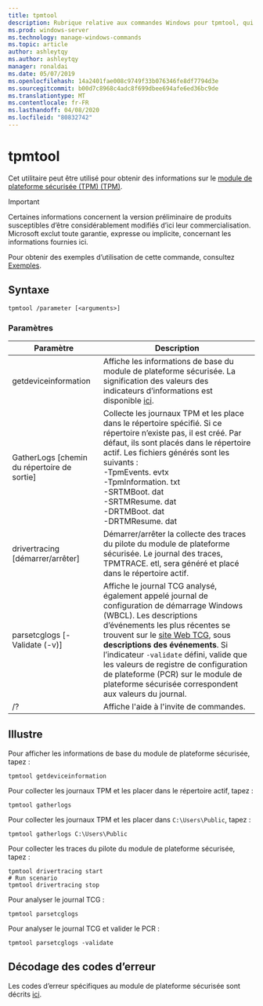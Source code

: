 ```yaml
---
title: tpmtool
description: Rubrique relative aux commandes Windows pour tpmtool, qui obtient des informations sur le Module de plateforme sécurisée (TPM).
ms.prod: windows-server
ms.technology: manage-windows-commands
ms.topic: article
author: ashleytqy
ms.author: ashleytqy
manager: ronaldai
ms.date: 05/07/2019
ms.openlocfilehash: 14a2401fae008c9749f33b076346fe8df7794d3e
ms.sourcegitcommit: b00d7c8968c4adc8f699dbee694afe6ed36bc9de
ms.translationtype: MT
ms.contentlocale: fr-FR
ms.lasthandoff: 04/08/2020
ms.locfileid: "80832742"
---
```

# <a name="tpmtool"></a>tpmtool

Cet utilitaire peut être utilisé pour obtenir des informations sur le [module de plateforme sécurisée (TPM) (TPM)](https://docs.microsoft.com/windows/security/information-protection/tpm/trusted-platform-module-overview).

>[!IMPORTANT]
>Certaines informations concernent la version préliminaire de produits susceptibles d’être considérablement modifiés d’ici leur commercialisation. Microsoft exclut toute garantie, expresse ou implicite, concernant les informations fournies ici.

Pour obtenir des exemples d’utilisation de cette commande, consultez [Exemples](#tpmtool_examples).

## <a name="syntax"></a>Syntaxe

```
tpmtool /parameter [<arguments>]
```
### <a name="parameters"></a>Paramètres

|Paramètre|Description|
|---------|-----------|
|getdeviceinformation|Affiche les informations de base du module de plateforme sécurisée. La signification des valeurs des indicateurs d’informations est disponible [ici](https://docs.microsoft.com/windows/desktop/SecProv/win32-tpm-isreadyinformation#parameters).|
|GatherLogs [chemin du répertoire de sortie]|Collecte les journaux TPM et les place dans le répertoire spécifié. Si ce répertoire n’existe pas, il est créé. Par défaut, ils sont placés dans le répertoire actif. Les fichiers générés sont les suivants : </br>-TpmEvents. evtx</br>-TpmInformation. txt</br>-SRTMBoot. dat</br>-SRTMResume. dat</br>-DRTMBoot. dat</br>-DRTMResume. dat</br>|
|drivertracing [démarrer/arrêter]|Démarrer/arrêter la collecte des traces du pilote du module de plateforme sécurisée. Le journal des traces, TPMTRACE. etl, sera généré et placé dans le répertoire actif.|
|parsetcglogs [-Validate (-v)]|Affiche le journal TCG analysé, également appelé journal de configuration de démarrage Windows (WBCL). Les descriptions d’événements les plus récentes se trouvent sur le [site Web TCG](https://trustedcomputinggroup.org/resource/pc-client-specific-platform-firmware-profile-specification/), sous **descriptions des événements**. Si l’indicateur `-validate` défini, valide que les valeurs de registre de configuration de plateforme (PCR) sur le module de plateforme sécurisée correspondent aux valeurs du journal.|
|/?|Affiche l'aide à l'invite de commandes.|

## <a name="examples"></a><a name=tpmtool_examples></a>Illustre

Pour afficher les informations de base du module de plateforme sécurisée, tapez :
```
tpmtool getdeviceinformation
```
Pour collecter les journaux TPM et les placer dans le répertoire actif, tapez :
```
tpmtool gatherlogs
```
Pour collecter les journaux TPM et les placer dans `C:\Users\Public`, tapez :
```
tpmtool gatherlogs C:\Users\Public
```
Pour collecter les traces du pilote du module de plateforme sécurisée, tapez :
```
tpmtool drivertracing start
# Run scenario
tpmtool drivertracing stop
```
Pour analyser le journal TCG :
```
tpmtool parsetcglogs
```
Pour analyser le journal TCG et valider le PCR :
```
tpmtool parsetcglogs -validate
```

## <a name="decoding-error-codes"></a>Décodage des codes d’erreur

Les codes d’erreur spécifiques au module de plateforme sécurisée sont décrits [ici](https://docs.microsoft.com/windows/desktop/com/com-error-codes-6).
